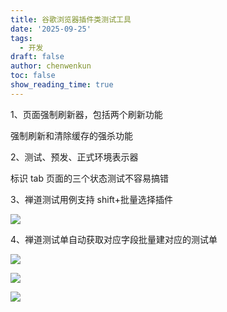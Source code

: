 ```yaml
---
title: 谷歌浏览器插件类测试工具
date: '2025-09-25'
tags:
  - 开发
draft: false
author: chenwenkun
toc: false
show_reading_time: true
---
```

1、页面强制刷新器，包括两个刷新功能

强制刷新和清除缓存的强杀功能

2、测试、预发、正式环境表示器

标识 tab 页面的三个状态测试不容易搞错

3、禅道测试用例支持 shift+批量选择插件

![](https://prod-files-secure.s3.us-west-2.amazonaws.com/c205fb54-92b2-4987-8be3-972b67d27acc/7ca8990d-2ef0-4ad6-8256-c807dbb8b3d5/image.png?X-Amz-Algorithm=AWS4-HMAC-SHA256&X-Amz-Content-Sha256=UNSIGNED-PAYLOAD&X-Amz-Credential=ASIAZI2LB466QCWZ26SI%2F20251031%2Fus-west-2%2Fs3%2Faws4_request&X-Amz-Date=20251031T061736Z&X-Amz-Expires=3600&X-Amz-Security-Token=IQoJb3JpZ2luX2VjEEYaCXVzLXdlc3QtMiJGMEQCIDmtA82B5LUm9kq9GyRNHJCMmCsgVWOCVSMyERtDzy2%2FAiA2YCxT%2BLIUubrvXIk25C8qamx3NanYYB7pbifdcpoD1yqIBAj%2F%2F%2F%2F%2F%2F%2F%2F%2F%2F%2F8BEAAaDDYzNzQyMzE4MzgwNSIMMlk6KnOcvJaN4DLCKtwD16oE6z2PZhGzi%2Fb%2B84ZeZQeysh%2B%2BNI%2FSSY9v60FTa9MvTE64fJwU2qI3QYl%2BJjTvw%2FVpzY5JHXxmEgVgCAVj2FiN82LQEHolz8mOllMCArVuSA2QRIwWL544AL43gItzAZtPX4hQ9eMzwW0nt%2BtWMDpEQgoIQPZPTGA4eiYCXT2z3fD66KOD5jLdKNUrSXzzlouGC9cH7QHOE2zlau0m%2BeB%2FWGN23%2F6hyMaY0stfFYLp9cshBOJ27o2wtqFNZ4u0%2FXdABWM1R%2BNlcfGQfdyvfHoEnQzKlamxpasISxiOYzssvt8C%2FbwO2lucdsqVcB5wpOoRs2LVCNxFGwrjtqYT5AwxlHYL5Lq61iwpQRzmPHYU0eTysja28KXLNCbtUCQTl5YeK4ujyDqXtMxIEYDohq8cO4QepXsQpUstAWwfZVAPg%2BX43CHyHyajz5pGzp%2B%2B5Gqvhz299hqxPvUzayWsqQaY5ZN400nmXHgl12i4iubMD9B9fgWjDkP1pPWQUZp9cJ8p%2F1IQYU2dmWvp0UU0XmzLCfH1k6UorM3Szi3whKnLApkG6ags%2BZdCasfFtZwe12uWEZcUEs7FJQmhhnUEfmNNIrnL3nI5drozowOF3xAVYymOoO6XLAGkftQw46KRyAY6pgFbF2AHNfxA48bVoRy%2BeXR10LH0RAMYPdUuJqnOkYfLAlzVkXOfSbWxynGlDX%2BY7uoCVKKy1jEhkAyss2ZHT%2FNzUOFc%2FJKfh4a1GUPBI705EB%2BGrIMcR%2F%2FFCFN07tdHFsTpdL%2FMCaEsGX9%2BPYh5CbV9chKmw2J2j0JYNw21VPFb5DcbpG2ZSbqzEaPyGX6b4JloX%2BnwdqpnMW5i8NG92smUHwDmf3qS&X-Amz-Signature=3b5769d0879d57703298fd00871999a4a4554462711c5c1a2c2b6631aa8440c1&X-Amz-SignedHeaders=host&x-amz-checksum-mode=ENABLED&x-id=GetObject)

4、禅道测试单自动获取对应字段批量建对应的测试单

![](https://prod-files-secure.s3.us-west-2.amazonaws.com/c205fb54-92b2-4987-8be3-972b67d27acc/1ea39b01-dd1c-4a56-bb09-4fe87447f5c7/image.png?X-Amz-Algorithm=AWS4-HMAC-SHA256&X-Amz-Content-Sha256=UNSIGNED-PAYLOAD&X-Amz-Credential=ASIAZI2LB466QCWZ26SI%2F20251031%2Fus-west-2%2Fs3%2Faws4_request&X-Amz-Date=20251031T061736Z&X-Amz-Expires=3600&X-Amz-Security-Token=IQoJb3JpZ2luX2VjEEYaCXVzLXdlc3QtMiJGMEQCIDmtA82B5LUm9kq9GyRNHJCMmCsgVWOCVSMyERtDzy2%2FAiA2YCxT%2BLIUubrvXIk25C8qamx3NanYYB7pbifdcpoD1yqIBAj%2F%2F%2F%2F%2F%2F%2F%2F%2F%2F%2F8BEAAaDDYzNzQyMzE4MzgwNSIMMlk6KnOcvJaN4DLCKtwD16oE6z2PZhGzi%2Fb%2B84ZeZQeysh%2B%2BNI%2FSSY9v60FTa9MvTE64fJwU2qI3QYl%2BJjTvw%2FVpzY5JHXxmEgVgCAVj2FiN82LQEHolz8mOllMCArVuSA2QRIwWL544AL43gItzAZtPX4hQ9eMzwW0nt%2BtWMDpEQgoIQPZPTGA4eiYCXT2z3fD66KOD5jLdKNUrSXzzlouGC9cH7QHOE2zlau0m%2BeB%2FWGN23%2F6hyMaY0stfFYLp9cshBOJ27o2wtqFNZ4u0%2FXdABWM1R%2BNlcfGQfdyvfHoEnQzKlamxpasISxiOYzssvt8C%2FbwO2lucdsqVcB5wpOoRs2LVCNxFGwrjtqYT5AwxlHYL5Lq61iwpQRzmPHYU0eTysja28KXLNCbtUCQTl5YeK4ujyDqXtMxIEYDohq8cO4QepXsQpUstAWwfZVAPg%2BX43CHyHyajz5pGzp%2B%2B5Gqvhz299hqxPvUzayWsqQaY5ZN400nmXHgl12i4iubMD9B9fgWjDkP1pPWQUZp9cJ8p%2F1IQYU2dmWvp0UU0XmzLCfH1k6UorM3Szi3whKnLApkG6ags%2BZdCasfFtZwe12uWEZcUEs7FJQmhhnUEfmNNIrnL3nI5drozowOF3xAVYymOoO6XLAGkftQw46KRyAY6pgFbF2AHNfxA48bVoRy%2BeXR10LH0RAMYPdUuJqnOkYfLAlzVkXOfSbWxynGlDX%2BY7uoCVKKy1jEhkAyss2ZHT%2FNzUOFc%2FJKfh4a1GUPBI705EB%2BGrIMcR%2F%2FFCFN07tdHFsTpdL%2FMCaEsGX9%2BPYh5CbV9chKmw2J2j0JYNw21VPFb5DcbpG2ZSbqzEaPyGX6b4JloX%2BnwdqpnMW5i8NG92smUHwDmf3qS&X-Amz-Signature=19467e9c46f78cbb9c0e728bd204867a969854fc265cd16e9f4a3e82546bac74&X-Amz-SignedHeaders=host&x-amz-checksum-mode=ENABLED&x-id=GetObject)

![](https://prod-files-secure.s3.us-west-2.amazonaws.com/c205fb54-92b2-4987-8be3-972b67d27acc/fa727f1d-546c-42aa-9508-d8d3d1275bcd/image.png?X-Amz-Algorithm=AWS4-HMAC-SHA256&X-Amz-Content-Sha256=UNSIGNED-PAYLOAD&X-Amz-Credential=ASIAZI2LB466QCWZ26SI%2F20251031%2Fus-west-2%2Fs3%2Faws4_request&X-Amz-Date=20251031T061736Z&X-Amz-Expires=3600&X-Amz-Security-Token=IQoJb3JpZ2luX2VjEEYaCXVzLXdlc3QtMiJGMEQCIDmtA82B5LUm9kq9GyRNHJCMmCsgVWOCVSMyERtDzy2%2FAiA2YCxT%2BLIUubrvXIk25C8qamx3NanYYB7pbifdcpoD1yqIBAj%2F%2F%2F%2F%2F%2F%2F%2F%2F%2F%2F8BEAAaDDYzNzQyMzE4MzgwNSIMMlk6KnOcvJaN4DLCKtwD16oE6z2PZhGzi%2Fb%2B84ZeZQeysh%2B%2BNI%2FSSY9v60FTa9MvTE64fJwU2qI3QYl%2BJjTvw%2FVpzY5JHXxmEgVgCAVj2FiN82LQEHolz8mOllMCArVuSA2QRIwWL544AL43gItzAZtPX4hQ9eMzwW0nt%2BtWMDpEQgoIQPZPTGA4eiYCXT2z3fD66KOD5jLdKNUrSXzzlouGC9cH7QHOE2zlau0m%2BeB%2FWGN23%2F6hyMaY0stfFYLp9cshBOJ27o2wtqFNZ4u0%2FXdABWM1R%2BNlcfGQfdyvfHoEnQzKlamxpasISxiOYzssvt8C%2FbwO2lucdsqVcB5wpOoRs2LVCNxFGwrjtqYT5AwxlHYL5Lq61iwpQRzmPHYU0eTysja28KXLNCbtUCQTl5YeK4ujyDqXtMxIEYDohq8cO4QepXsQpUstAWwfZVAPg%2BX43CHyHyajz5pGzp%2B%2B5Gqvhz299hqxPvUzayWsqQaY5ZN400nmXHgl12i4iubMD9B9fgWjDkP1pPWQUZp9cJ8p%2F1IQYU2dmWvp0UU0XmzLCfH1k6UorM3Szi3whKnLApkG6ags%2BZdCasfFtZwe12uWEZcUEs7FJQmhhnUEfmNNIrnL3nI5drozowOF3xAVYymOoO6XLAGkftQw46KRyAY6pgFbF2AHNfxA48bVoRy%2BeXR10LH0RAMYPdUuJqnOkYfLAlzVkXOfSbWxynGlDX%2BY7uoCVKKy1jEhkAyss2ZHT%2FNzUOFc%2FJKfh4a1GUPBI705EB%2BGrIMcR%2F%2FFCFN07tdHFsTpdL%2FMCaEsGX9%2BPYh5CbV9chKmw2J2j0JYNw21VPFb5DcbpG2ZSbqzEaPyGX6b4JloX%2BnwdqpnMW5i8NG92smUHwDmf3qS&X-Amz-Signature=6bd2e9e545501081eb7d03f73f8c3722fca602baa7ea6646f802e53904b95dbe&X-Amz-SignedHeaders=host&x-amz-checksum-mode=ENABLED&x-id=GetObject)

![](https://prod-files-secure.s3.us-west-2.amazonaws.com/c205fb54-92b2-4987-8be3-972b67d27acc/2a374ca8-3be3-4978-8ee1-2331f1db0267/image.png?X-Amz-Algorithm=AWS4-HMAC-SHA256&X-Amz-Content-Sha256=UNSIGNED-PAYLOAD&X-Amz-Credential=ASIAZI2LB466QCWZ26SI%2F20251031%2Fus-west-2%2Fs3%2Faws4_request&X-Amz-Date=20251031T061736Z&X-Amz-Expires=3600&X-Amz-Security-Token=IQoJb3JpZ2luX2VjEEYaCXVzLXdlc3QtMiJGMEQCIDmtA82B5LUm9kq9GyRNHJCMmCsgVWOCVSMyERtDzy2%2FAiA2YCxT%2BLIUubrvXIk25C8qamx3NanYYB7pbifdcpoD1yqIBAj%2F%2F%2F%2F%2F%2F%2F%2F%2F%2F%2F8BEAAaDDYzNzQyMzE4MzgwNSIMMlk6KnOcvJaN4DLCKtwD16oE6z2PZhGzi%2Fb%2B84ZeZQeysh%2B%2BNI%2FSSY9v60FTa9MvTE64fJwU2qI3QYl%2BJjTvw%2FVpzY5JHXxmEgVgCAVj2FiN82LQEHolz8mOllMCArVuSA2QRIwWL544AL43gItzAZtPX4hQ9eMzwW0nt%2BtWMDpEQgoIQPZPTGA4eiYCXT2z3fD66KOD5jLdKNUrSXzzlouGC9cH7QHOE2zlau0m%2BeB%2FWGN23%2F6hyMaY0stfFYLp9cshBOJ27o2wtqFNZ4u0%2FXdABWM1R%2BNlcfGQfdyvfHoEnQzKlamxpasISxiOYzssvt8C%2FbwO2lucdsqVcB5wpOoRs2LVCNxFGwrjtqYT5AwxlHYL5Lq61iwpQRzmPHYU0eTysja28KXLNCbtUCQTl5YeK4ujyDqXtMxIEYDohq8cO4QepXsQpUstAWwfZVAPg%2BX43CHyHyajz5pGzp%2B%2B5Gqvhz299hqxPvUzayWsqQaY5ZN400nmXHgl12i4iubMD9B9fgWjDkP1pPWQUZp9cJ8p%2F1IQYU2dmWvp0UU0XmzLCfH1k6UorM3Szi3whKnLApkG6ags%2BZdCasfFtZwe12uWEZcUEs7FJQmhhnUEfmNNIrnL3nI5drozowOF3xAVYymOoO6XLAGkftQw46KRyAY6pgFbF2AHNfxA48bVoRy%2BeXR10LH0RAMYPdUuJqnOkYfLAlzVkXOfSbWxynGlDX%2BY7uoCVKKy1jEhkAyss2ZHT%2FNzUOFc%2FJKfh4a1GUPBI705EB%2BGrIMcR%2F%2FFCFN07tdHFsTpdL%2FMCaEsGX9%2BPYh5CbV9chKmw2J2j0JYNw21VPFb5DcbpG2ZSbqzEaPyGX6b4JloX%2BnwdqpnMW5i8NG92smUHwDmf3qS&X-Amz-Signature=ff437f4f37830daa92300e8b9b73f1b16b2f59cbbf8db93b7efb9e9067190f9f&X-Amz-SignedHeaders=host&x-amz-checksum-mode=ENABLED&x-id=GetObject)
